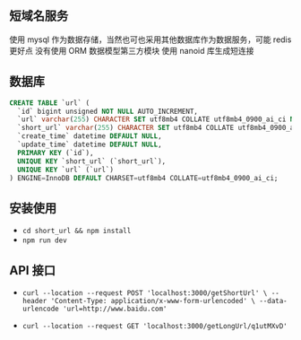 ## 短域名服务

使用 mysql 作为数据存储，当然也可也采用其他数据库作为数据服务，可能 redis 更好点
没有使用 ORM 数据模型第三方模块
使用 nanoid 库生成短连接

## 数据库

```sql
CREATE TABLE `url` (
  `id` bigint unsigned NOT NULL AUTO_INCREMENT,
  `url` varchar(255) CHARACTER SET utf8mb4 COLLATE utf8mb4_0900_ai_ci NOT NULL DEFAULT '',
  `short_url` varchar(255) CHARACTER SET utf8mb4 COLLATE utf8mb4_0900_ai_ci NOT NULL DEFAULT '',
  `create_time` datetime DEFAULT NULL,
  `update_time` datetime DEFAULT NULL,
  PRIMARY KEY (`id`),
  UNIQUE KEY `short_url` (`short_url`),
  UNIQUE KEY `url` (`url`)
) ENGINE=InnoDB DEFAULT CHARSET=utf8mb4 COLLATE=utf8mb4_0900_ai_ci;
```

## 安装使用

- `cd short_url && npm install`
- `npm run dev`

## API 接口

- `curl --location --request POST 'localhost:3000/getShortUrl' \
--header 'Content-Type: application/x-www-form-urlencoded' \
--data-urlencode 'url=http://www.baidu.com'`

- `curl --location --request GET 'localhost:3000/getLongUrl/q1utMXvD'`
